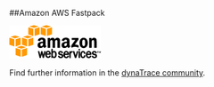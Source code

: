 ##Amazon AWS Fastpack

![images_community/download/attachments/77922354/icon.png](images_community/download/attachments/77922354/icon.png)

Find further information in the [dynaTrace community](https://community.dynatrace.com/community/display/DL/Amazon+AWS+Fastpack).    